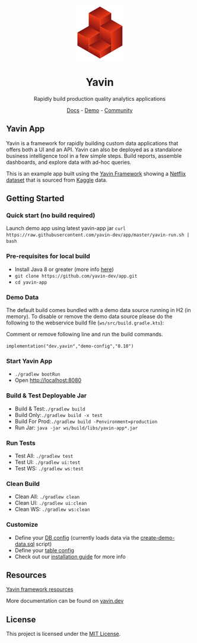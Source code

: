 <p align="center">
  <a href="https://yavin.dev">
    <img alt="yavin-logo" src="assets/yavin-logo-transparent.svg" height="150px"/>
  </a>
</p>
<h1 align="center">Yavin</h1>
<p align="center">Rapidly build production quality analytics applications</p>
<p align="center">
    <a href="https://yavin.dev">Docs</a> - <a href="https://yavin-dev.github.io/framework">Demo</a> - <a href="https://github.com/yavin-dev/framework/discussions">Community</a>
</p>

## Yavin App

Yavin is a framework for rapidly building custom data applications that offers both a UI and an API. Yavin can also be deployed as a standalone business intelligence tool in a few simple steps. Build reports, assemble dashboards, and explore data with ad-hoc queries.

This is an example app built using the [Yavin Framework](https://github.com/yavin-dev/framework) showing a [Netflix dataset](https://www.kaggle.com/shivamb/netflix-shows) that is sourced from [Kaggle](https://www.kaggle.com/) data.

## Getting Started

### Quick start (no build required)
Launch demo app using latest yavin-app jar
`curl https://raw.githubusercontent.com/yavin-dev/app/master/yavin-run.sh | bash`

### Pre-requisites for local build
-  Install Java 8 or greater (more info [here](https://yavin.dev/pages/guide/02-start.html#prerequisites))
- `git clone https://github.com/yavin-dev/app.git`
- `cd yavin-app`

### Demo Data
The default build comes bundled with a demo data source running in H2 (in memory). To disable or remove the demo data source please do the following to the webservice build file (`ws/src/build.gradle.kts`):

Comment or remove following line and run the build commands.

`implementation("dev.yavin","demo-config","0.10")`

### Start Yavin App

- `./gradlew bootRun`
- Open [http://localhost:8080](http://localhost:8080)

### Build & Test Deployable Jar

- Build & Test:`./gradlew build`
- Build Only:`./gradlew build -x test`
- Build For Prod:`./gradlew build -Penvironment=production`
- Run Jar: `java -jar ws/build/libs/yavin-app*.jar`

### Run Tests

- Test All: `./gradlew test`
- Test UI: `./gradlew ui:test`
- Test WS: `./gradlew ws:test`
 
### Clean Build

- Clean All: `./gradlew clean`
- Clean UI: `./gradlew ui:clean`
- Clean WS: `./gradlew ws:clean`

### Customize

- Define your [DB config](./ws/src/main/resources/demo-configs/db/sql/DemoConnection.hjson) (currently loads data via the [create-demo-data.sql](./ws/src/main/resources/create-demo-data.sql) script)
- Define your [table config](./ws/src/main/resources/demo-configs/models/tables/DemoTables.hjson)
- Check out our [installation guide](https://yavin.dev/pages/guide/03-start.html#yavin-detailed-installation-guide) for more info

## Resources

[Yavin framework resources](https://github.com/yavin-dev/framework#resources)

More documentation can be found on [yavin.dev](https://yavin.dev)

## License

This project is licensed under the [MIT License](LICENSE.md).
